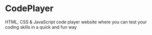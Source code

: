 # CodePlayer
HTML, CSS &amp; JavaScript code player website where you can test your coding skills in a quick and fun way
